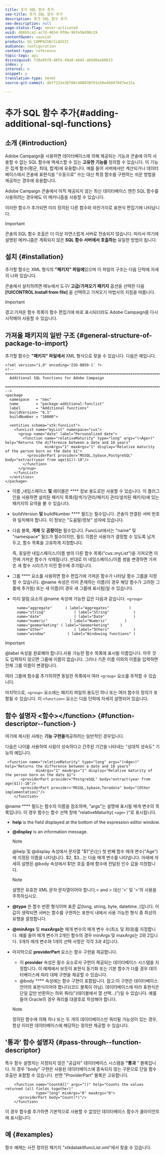 ```yaml
---
title: 추가 SQL 함수 추가
seo-title: 추가 SQL 함수 추가
description: 추가 SQL 함수 추가
seo-description: null
page-status-flag: never-activated
uuid: d66b5ca2-ac7d-4654-9f0e-9bfe56490c19
contentOwner: sauviat
products: SG_CAMPAIGN/CLASSIC
audience: configuration
content-type: reference
topic-tags: api
discoiquuid: 728a95f8-46fe-49a8-a645-a0dd6eeb6615
index: y
internal: n
snippet: y
translation-type: tm+mt
source-git-commit: dbff132e3bf88c408838f91e50e4b047947ee32a

---
```



# 추가 SQL 함수 추가{#adding-additional-sql-functions}

## 소개 {#introduction}

Adobe Campaign을 사용하면 데이터베이스에 의해 제공되는 기능과 콘솔에 아직 사용할 수 없는 SQL 함수에 액세스할 수 있는 **고유한 기능을** 정의할 수 있습니다. 이 기능은 집계 함수(평균, 최대, 합계)에 유용합니다. 예를 들어 서버에서만 계산되거나 데이터베이스에서 콘솔에 표현식을 &quot;수동으로&quot; 쓰는 대신 특정 함수를 구현하는 쉬운 방법을 제공하는 경우에 유용합니다.

Adobe Campaign 콘솔에서 아직 제공되지 않는 최신 데이터베이스 엔진 SQL 함수를 사용하려는 경우에도 이 메커니즘을 사용할 수 있습니다.

이러한 함수가 추가되면 미리 정의된 다른 함수와 마찬가지로 표현식 편집기에 나타납니다.

>[!IMPORTANT]
>
>콘솔의 SQL 함수 호출은 더 이상 자연스럽게 서버로 전송되지 않습니다. 따라서 여기에 설명된 메커니즘은 계획되지 않은 **SQL 함수 서버에서 호출하는** 유일한 방법이 됩니다.

## 설치 {#installation}

추가할 함수는 XML 형식의 **&quot;패키지&quot; 파일에**&#x200B;있으며 이 파일의 구조는 다음 단락에 자세히 나와 있습니다.

콘솔에서 설치하려면 메뉴에서 도구/ **고급/가져오기 패키지** 옵션을 선택한 다음 **[!UICONTROL Install from file]** 을 선택하고 가져오기 마법사의 지침을 따릅니다.

>[!IMPORTANT]
>
>경고:가져온 함수 목록이 함수 편집기에 바로 표시되더라도 Adobe Campaign을 다시 시작해야 사용할 수 있습니다.

## 가져올 패키지의 일반 구조 {#general-structure-of-package-to-import}

추가할 함수는 **&quot;패키지&quot; 파일에서** XML 형식으로 찾을 수 있습니다. 다음은 예입니다.

```
<?xml version="1.0" encoding='ISO-8859-1' ?>
<!-- ===========================================================================
  Additional SQL functions for Adobe Campaign
  ========================================================================== -->
<package
  namespace   = "nms"
  name        = "package-additional-funclist"
  label       = "Additional functions"
  buildVersion= "6.1"
  buildNumber = "10000">

  <entities schema="xtk:funcList">
    <funcList name="myList" namespace="cus">
      <group name="date" label="Personalized date">
        <function name="relativeMaturity" type="long" args="(<Âge>)" help="Returns the difference between a date and 18 years"
                  minArgs="1" maxArgs="1" display="Relative maturity of the person born on the date $1">
          <providerPart provider="MSSQL,Sybase,PostgreSQL" body="extract(year from age($1))-18"/>
        </function>
      </group>
    </funcList>
  </entities>
</package>
```

* 이름 **,**&#x200B;네임스페이스 **및** 레이블은 **** 정보 용도로만 사용할 수 있습니다. 이 플러그인을 사용하면 설치된 패키지 목록(탐색기/관리/패키지 관리/설치된 패키지)에 있는 패키지의 요약을 볼 수 있습니다.
* buildVersion **및** buildNumber **** 필드는 필수입니다. 콘솔이 연결된 서버 번호와 일치해야 합니다. 이 정보는 &quot;도움말/정보&quot; 상자에 있습니다.
* 다음 블록, **개체** 및 **곰팡이는** 필수입니다. FuncList에서는 &quot;name&quot; 및 &quot;namespace&quot; 필드가 필수이지만, 필드 이름은 사용자가 결정할 수 있도록 남겨 두고, 함수 목록을 고유하게 지정합니다.

   즉, 동일한 네임스페이스/이름 쌍의 다른 함수 목록(&quot;cus::myList&quot;)을 가져오면 이전에 가져온 함수가 삭제됩니다. 반대로 이 네임스페이스/이름 쌍을 변경하면 가져온 새 함수 시리즈가 이전 함수에 추가됩니다.

* 그룹 **** 요소를 사용하면 함수 편집기에 가져온 함수가 나타날 함수 그룹을 지정할 수 있습니다. @name 속성은 이미 존재하는 이름(이 경우 해당 함수가 고려된 그룹에 추가됨) 또는 새 이름(이 경우 새 그룹에 표시됨)일 수 있습니다.
* 미리 알림:요소의 @name 속성에 가능한 값은 다음과 같습니다. `<group>`

   ```
     name="aggregate"      ( label="Aggregates"         )
     name="string"             ( label="String"           )
     name="date"               ( label="Date"             )
     name="numeric"          ( label="Numeric"        )
     name="geomarketing" ( label="Geomarketing"     )
     name="other"              ( label="Others"           )
     name="window"          ( label="Windowing functions" )
   ```

>[!IMPORTANT]
>
>@label 속성을 완료해야 합니다.사용 가능한 함수 목록에 표시될 이름입니다. 아무 것도 입력하지 않으면 그룹에 이름이 없습니다. 그러나 기존 이름 이외의 이름을 입력하면 전체 그룹 이름이 변경됩니다.

여러 그룹에 함수를 추가하려면 동일한 목록에서 여러 `<group>` 요소를 추적할 수 있습니다.

마지막으로, `<group>` 요소에는 패키지 파일의 용도인 하나 또는 여러 함수의 정의가 포함될 수 있습니다. 이 `<function>` 요소는 다음 단락에 자세히 설명되어 있습니다.

## 함수 설명자 &lt;함수>&lt;/function> {#function-descriptor--function-}

여기에 제시된 사례는 **기능 구현을**&#x200B;제공하려는 일반적인 경우입니다.

다음은 나이를 사용하여 사람이 성숙하다고 간주된 기간을 나타내는 &quot;상대적 성숙도&quot; 기능의 예입니다.

```
 <function name="relativeMaturity" type="long" args="(<Âge>)" help="Returns the difference between a date and 18 years"
              minArgs="1" maxArgs="1" display="Relative maturity of the person born on the date $1">
       <providerPart provider="PostgreSQL" body="extract(year from age($1))-18"/>
       <providerPart provider="MSSQL,Sybase,Teradata" body="[Other implementation]"/>
    </function>
```

@name **** 필드는 함수의 이름을 참조하며, &quot;args&quot;는 설명에 표시될 매개 변수의 목록입니다. 이 경우 함수는 함수 선택 창에 &quot;relativeMaturity( `<age>` )&quot;로 표시됩니다.

* **help** is the field displayed at the bottom of the expression editor window.
* **@display** is an information message.

   >[!NOTE]
   >
   >@help 및 @display 속성에서 문자열 &quot;$1&quot;은(는) 첫 번째 함수 매개 변수(&quot;Age&quot;)에 지정된 이름을 나타냅니다. $2, $3...는 다음 매개 변수를 나타냅니다. 아래에 자세히 설명된 @body 속성에서 $1은 호출 중에 함수에 전달된 인수 값을 지정합니다.

   >[!NOTE]
   >
   >설명은 유효한 XML 문자 문자열이어야 합니다.&lt; and > 대신 &#39;&lt;&#39; 및 &#39;>&#39;의 사용을 주목하십시오.

* **@type** 은 함수 반환 형식이며 표준 값(long, string, byte, datetime..)입니다. 이 값이 생략되면 서버는 함수를 구현하는 표현식 내에서 사용 가능한 형식 중 최상의 유형을 결정합니다.
* **@minArgs** 및 **maxArgs는** 매개 변수의 매개 변수 수(최소 및 최대)를 지정합니다. 예를 들어 매개 변수가 2개인 함수의 경우 minArgs 및 maxArgs는 2와 2입니다. 3개의 매개 변수와 1개의 선택 사항은 각각 3과 4입니다.
* 마지막으로 **providerPart** 요소는 함수 구현을 제공합니다.

   * 이 **provider** 속성은 필수 요소로서 구현이 제공되는 데이터베이스 시스템을 지정합니다. 이 예제에서 보듯이 표현식 동기화 또는 기본 함수가 다를 경우 데이터베이스에 따라 대체 구현을 제공할 수 있습니다.
   * @body **** 속성에는 함수 구현이 포함됩니다. 참고:이 구현은 데이터베이스 언어의 표현식이어야 합니다(코드 블록이 아님). 데이터베이스에 따라 표현식은 단일 값만 반환하는 하위 쿼리(&quot;(테이블에서 열 선택...)&quot;)일 수 있습니다. 예를 들어 Oracle의 경우 쿼리를 대괄호로 작성해야 합니다.
   >[!NOTE]
   >
   >정의된 함수에 의해 하나 또는 두 개의 데이터베이스만 쿼리될 가능성이 있는 경우, 항상 이러한 데이터베이스에 해당하는 정의만 제공할 수 있습니다.

## &#39;통과&#39; 함수 설명자 {#pass-through--function-descriptor}

특수 함수 설명자는 지정되지 않은 &quot;공급자&quot; 데이터베이스 시스템을 **&quot;통과** &quot; 블록입니다. 이 경우 &quot;body&quot; 구현은 사용된 데이터베이스에 종속되지 않는 구문으로 단일 함수 호출만 포함할 수 있습니다. 반면 &quot;ProviderPart&quot; 블록은 고유합니다.

```
    <function name="CountAll" args="()" help="Counts the values returned (all fields together)"
              type="long" minArgs="0" maxArgs="0">
      <providerPart body="Count(*)"/>
    </function>
```

이 경우 함수를 추가하면 기본적으로 사용할 수 없었던 데이터베이스 함수가 클라이언트에 표시됩니다.

## 예 {#examples}

함수 예제는 사전 정의된 패키지 &quot;xtkdatakitfuncList.xml&quot;에서 찾을 수 있습니다.
